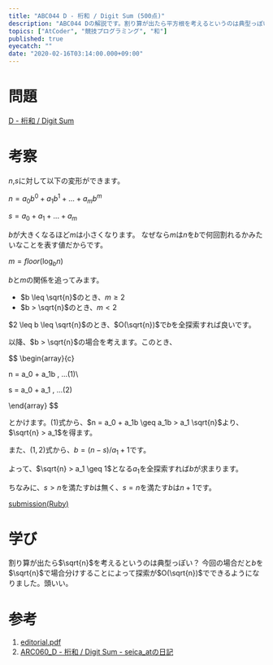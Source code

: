 ```yaml
---
title: "ABC044 D - 桁和 / Digit Sum (500点)"
description: "ABC044 Dの解説です。割り算が出たら平方根を考えるというのは典型っぽい"
topics: ["AtCoder", "競技プログラミング", "和"]
published: true
eyecatch: ""
date: "2020-02-16T03:14:00.000+09:00"
---
```


# 問題
[D - 桁和 / Digit Sum](https://atcoder.jp/contests/abc044/tasks/arc060_b)

# 考察
$n$,$s$に対して以下の変形ができます。

$n = a_0b^0 + a_1b^1 + ... + a_mb^m$

$s = a_0 + a_1 + ... + a_m$

$b$が大きくなるほど$m$は小さくなります。
なぜなら$m$は$n$を$b$で何回割れるかみたいなことを表す値だからです。

$m = floor(\log_b n)$

$b$と$m$の関係を追ってみます。

- $b \leq \sqrt{n}$のとき、$m \geq 2$
- $b > \sqrt{n}$のとき、$m < 2$

$2 \leq b \leq \sqrt{n}$のとき、$O(\sqrt{n})$で$b$を全探索すれば良いです。

以降、$b > \sqrt{n}$の場合を考えます。このとき、

$$
\begin{array}{c}

n = a_0 + a_1b \, ...(1)\\

s = a_0 + a_1  \, ...(2)

\end{array}
$$

とかけます。$(1)$式から、$n = a_0 + a_1b \geq a_1b > a_1 \sqrt{n}$より、$\sqrt{n} > a_1$を得ます。

また、$(1, 2)$式から、$b = (n - s) / a_1 + 1$です。

よって、$\sqrt{n} > a_1 \geq 1$となる$a_1$を全探索すれば$b$が求まります。

ちなみに、$s > n$を満たす$b$は無く、$s = n$を満たす$b$は$n+1$です。

[submission(Ruby)](https://atcoder.jp/contests/abc044/submissions/8314781)

# 学び
割り算が出たら$\sqrt{n}$を考えるというのは典型っぽい？
今回の場合だと$b$を$\sqrt{n}$で場合分けすることによって探索が$O(\sqrt{n})$でできるようになりました。頭いい。

# 参考
1. [editorial.pdf](http://arc060.contest.atcoder.jp/data/arc/060/editorial.pdf)
1. [ARC060_D - 桁和 / Digit Sum - seica_atの日記](http://seica-at.hatenablog.com/entry/2017/12/29/132244)
